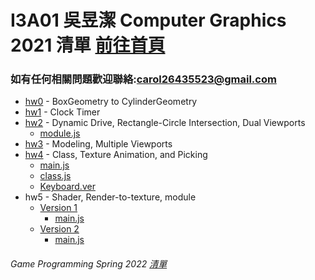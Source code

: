 # I3A01 吳昱潔 Computer Graphics 2021 清單 [前往首頁](https://wuyuchieh.github.io/CGhws/index.html)
### 如有任何相關問題歡迎聯絡:[carol26435523@gmail.com](mailto:carol26435523@gmail.com)
- [hw0](https://github.com/WuYuChieh/CGhws/blob/master/hw0/hw0.html) - BoxGeometry to CylinderGeometry
- [hw1](https://github.com/WuYuChieh/CGhws/blob/master/hw1/hw1.html) - Clock Timer
- [hw2](https://github.com/WuYuChieh/CGhws/blob/master/hw2/hw2.html) - Dynamic Drive, Rectangle-Circle Intersection, Dual Viewports
	- [module.js](https://github.com/WuYuChieh/CGhws/blob/master/hw2/hw2_module.js)
- [hw3](https://github.com/WuYuChieh/CGhws/blob/master/hw3/hw3.html) - Modeling, Multiple Viewports
- [hw4](https://github.com/WuYuChieh/CGhws/blob/master/hw4/hw4.html) - Class, Texture Animation, and Picking
	- [main.js](https://github.com/WuYuChieh/CGhws/blob/master/hw4/hw4_main.js)
	- [class.js](https://github.com/WuYuChieh/CGhws/blob/master/hw4/hw4_class.js)
	- [Keyboard.ver](https://github.com/WuYuChieh/test/tree/master/hw4)
- hw5 - Shader, Render-to-texture, module
	- [Version 1](https://github.com/WuYuChieh/CGhws/blob/master/hw5/hw5_Version_1.html)
		- [main.js](https://github.com/WuYuChieh/CGhws/blob/master/hw5/hw5_Version_1_main.js)
	- [Version 2](https://github.com/WuYuChieh/CGhws/blob/master/hw5/hw5_Version_2.html)
		- [main.js](https://github.com/WuYuChieh/CGhws/blob/master/hw5/hw5_Version_2_main.js)
###### Game Programming Spring 2022 [清單](https://github.com/WuYuChieh/GPhws)